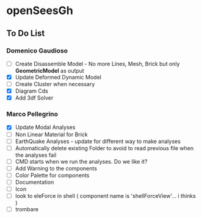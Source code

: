 # openSeesGh
## To Do List

### Domenico Gaudioso

* [ ] Create Disassemble Model - No more Lines, Mesh, Brick but only **GeometricModel** as output
* [x] Update Deformed Dynamic Model
* [ ] Create Cluster when necessary
* [x] Diagram Cds
* [x] Add 3df Solver

### Marco Pellegrino

* [x] Update Modal Analyses
* [ ] Non Linear Material for Brick
* [ ] EarthQuake Analyses - update for different way to make analyses
* [ ] Automatically delete existing Folder to avoid to read previous file when the analyses fail
* [ ] CMD starts when we run the analyses. Do we like it?
* [ ] Add Warning to the components
* [ ] Color Palette for components
* [ ] Documentation
* [ ] Icon
* [ ] look to eleForce in shell ( component name is 'shellForceView'... i thinks )
* [ ] trombare
